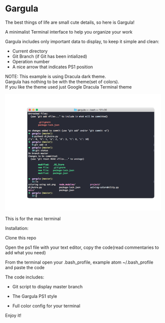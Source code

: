 # Gargula

The best things of life are small cute details, so here is Gargula!

A minimalist Terminal interface to help you organize your work

Gargula includes only important data to display, to keep it simple and clean:

- Current directory
- Git Branch (if Git has been intialized)
- Operation number
- A nice arrow that indicates PS1 position

NOTE:
This example is using Dracula dark theme. <br> 
Gargula has nothing to be with the theme(set of colors). <br> 
If you like the theme used just Google Dracula Terminal theme

![](gargula1.png) 

This is for the mac terminal

Installation: 

Clone this repo  

Open the ps1 file with your text editor, copy the code(read commentaries to add what you need)

From the terminal open your .bash_profile, example atom ~/.bash_profile and paste the code 

The code includes: 

- Git script to display master branch

- The Gargula PS1 style

- Full color config for your terminal

Enjoy it!
